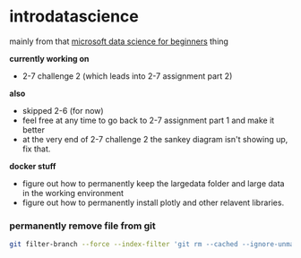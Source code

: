 # introdatascience
mainly from that [microsoft data science for beginners](https://github.com/microsoft/Data-Science-For-Beginners/tree/main) thing

**currently working on**
  - 2-7 challenge 2 (which leads into 2-7 assignment part 2)

**also**
  - skipped 2-6 (for now)
  - feel free at any time to go back to 2-7 assignment part 1 and make it better
  - at the very end of 2-7 challenge 2 the sankey diagram isn't showing up, fix that.

**docker stuff**
  - figure out how to permanently keep the largedata folder and large data in the working environment
  - figure out how to permanently install plotly and other relavent libraries.

### permanently remove file from git
```bash
git filter-branch --force --index-filter 'git rm --cached --ignore-unmatch metadata.csv.zip' --prune-empty --tag-name-filter cat -- --all
```
